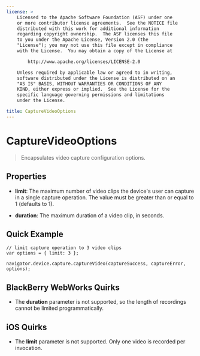 ```yaml
---
license: >
    Licensed to the Apache Software Foundation (ASF) under one
    or more contributor license agreements.  See the NOTICE file
    distributed with this work for additional information
    regarding copyright ownership.  The ASF licenses this file
    to you under the Apache License, Version 2.0 (the
    "License"); you may not use this file except in compliance
    with the License.  You may obtain a copy of the License at

        http://www.apache.org/licenses/LICENSE-2.0

    Unless required by applicable law or agreed to in writing,
    software distributed under the License is distributed on an
    "AS IS" BASIS, WITHOUT WARRANTIES OR CONDITIONS OF ANY
    KIND, either express or implied.  See the License for the
    specific language governing permissions and limitations
    under the License.

title: CaptureVideoOptions
---
```


# CaptureVideoOptions

> Encapsulates video capture configuration options.

## Properties

- __limit__: The maximum number of video clips the device's user can capture in a single capture operation.  The value must be greater than or equal to 1 (defaults to 1).

- __duration__: The maximum duration of a video clip, in seconds.

## Quick Example

    // limit capture operation to 3 video clips
    var options = { limit: 3 };

    navigator.device.capture.captureVideo(captureSuccess, captureError, options);

## BlackBerry WebWorks Quirks

- The __duration__ parameter is not supported, so the length of recordings cannot be limited programmatically.

## iOS Quirks

- The __limit__ parameter is not supported.  Only one video is recorded per invocation.

